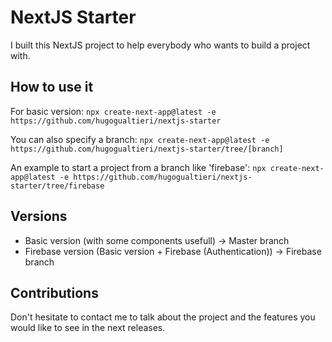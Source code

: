 # NextJS Starter

I built this NextJS project to help everybody who wants to build a project with.

## How to use it

For basic version: `npx create-next-app@latest -e https://github.com/hugogualtieri/nextjs-starter`

You can also specify a branch: `npx create-next-app@latest -e https://github.com/hugogualtieri/nextjs-starter/tree/[branch]`

An example to start a project from a branch like 'firebase': `npx create-next-app@latest -e https://github.com/hugogualtieri/nextjs-starter/tree/firebase`

## Versions

- Basic version (with some components usefull) -> Master branch
- Firebase version (Basic version + Firebase (Authentication)) -> Firebase branch

## Contributions

Don't hesitate to contact me to talk about the project and the features you would like to see in the next releases.
